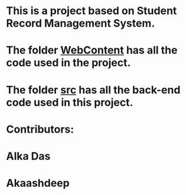 # This is a project based on Student Record Management System.
# The folder [WebContent](https://github.com/AlkaDas991/RDBMS-Project/tree/main/Student%20Record%20Management/WebContent) has all the code used in the project.
# The folder [src](https://github.com/AlkaDas991/RDBMS-Project/tree/main/Student%20Record%20Management/src) has all the back-end code used in this project.
# Contributors: 
# Alka Das
# Akaashdeep
